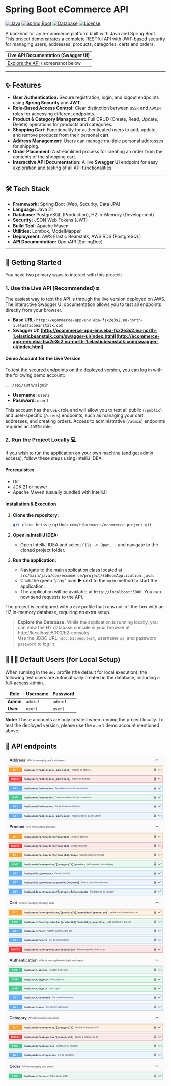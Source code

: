 # Spring Boot eCommerce API

[![Java](https://img.shields.io/badge/Java-21-orange.svg)](https://www.java.com)
[![Spring Boot](https://img.shields.io/badge/Spring%20Boot-3.5.5-brightgreen.svg)](https://spring.io/projects/spring-boot)
[![Database](https://img.shields.io/badge/Database-PostgreSQL-blue.svg)](https://www.postgresql.org/)
[![License](https://img.shields.io/badge/License-MIT-yellow.svg)](https://opensource.org/licenses/MIT)

A backend for an e-commerce platform built with Java and Spring Boot. This project demonstrates a complete RESTful API with JWT-based security for managing users, addresses, products, categories, carts and orders.

| Live API Documentation (Swagger UI)                                                                                               |
|-----------------------------------------------------------------------------------------------------------------------------------|
| [Explore the API](http://ecommerce-app-env.eba-fsx2e3s2.eu-north-1.elasticbeanstalk.com/swagger-ui/index.html) / screenshot below |

---

## ✨ Features

* **User Authentication:** Secure registration, login, and logout endpoints using **Spring Security** and **JWT**.
* **Role-Based Access Control:** Clear distinction between `USER` and `ADMIN` roles for accessing different endpoints.
* **Product & Category Management:** Full CRUD (Create, Read, Update, Delete) operations for products and categories.
* **Shopping Cart:** Functionality for authenticated users to add, update, and remove products from their personal cart.
* **Address Management:** Users can manage multiple personal addresses for shipping.
* **Order Placement:** A streamlined process for creating an order from the contents of the shopping cart.
* **Interactive API Documentation:** A live **Swagger UI** endpoint for easy exploration and testing of all API functionalities.

---

## 🛠️ Tech Stack

* **Framework:** Spring Boot (Web, Security, Data JPA)
* **Language:** Java 21
* **Database:** PostgreSQL (Production), H2 In-Memory (Development)
* **Security:** JSON Web Tokens (JWT)
* **Build Tool:** Apache Maven
* **Utilities:** Lombok, ModelMapper
* **Deployment:** AWS Elastic Beanstalk, AWS RDS (PostgreSQL)
* **API Documentation:** OpenAPI (SpringDoc)

---

## 🚀 Getting Started

You have two primary ways to interact with this project:

### 1. Use the Live API (Recommended) 🔛

The easiest way to test the API is through the live version deployed on AWS. The interactive Swagger UI documentation allows you to test all endpoints directly from your browser.

* **Base URL:** `http://ecommerce-app-env.eba-fsx2e3s2.eu-north-1.elasticbeanstalk.com`
* **Swagger UI:** **[http://ecommerce-app-env.eba-fsx2e3s2.eu-north-1.elasticbeanstalk.com/swagger-ui/index.html](http://ecommerce-app-env.eba-fsx2e3s2.eu-north-1.elasticbeanstalk.com/swagger-ui/index.html)**

#### Demo Account for the Live Version

To test the secured endpoints on the deployed version, you can log in with the following demo account:

`.../api/auth/signin`

* **Username:** `user1`
* **Password:** `user1`

This account has the `USER` role and will allow you to test all public (`/public`) and user-specific (`/users`) endpoints, such as managing your cart, addresses, and creating orders. Access to administrative (`/admin`) endpoints requires an `ADMIN` role.

### 2. Run the Project Locally 💻

If you wish to run the application on your own machine (and get admin access), follow these steps using IntelliJ IDEA.

#### Prerequisites

* Git
* JDK 21 or newer
* Apache Maven (usually bundled with IntelliJ)

#### Installation & Execution

1.  **Clone the repository:**
    ```bash
    git clone https://github.com/tibormares/ecommerce-project.git
    ```

2.  **Open in IntelliJ IDEA:**
    * Open IntelliJ IDEA and select `File -> Open...` and navigate to the cloned project folder.


3.  **Run the application:**
    * Navigate to the main application class located at `src/main/java/com/ecommerce/project/SbEcomApplication.java`.
    * Click the green "play" icon ▶️ next to the `main` method to start the application.
    * The application will be available at `http://localhost:5000`. You can now send requests to the API.


The project is configured with a `dev` profile that runs out-of-the-box with an H2 in-memory database, requiring no extra setup.

> **Explore the Database:** While the application is running locally, you can view the H2 database console in your browser at http://localhost:5000/h2-console/.  
> Use the JDBC URL `jdbc:h2:mem:test`, username `sa`, and password `password` to log in.

## 🧑‍🤝‍🧑 Default Users (for Local Setup)

When running in the `dev` profile (the default for local execution), the following test users are automatically created in the database, including a full-access admin.

| Role      | Username | Password |
|-----------|----------|----------|
| **Admin** | `admin1` | `admin1` |
| **User**  | `user1`  | `user1`  |

**Note:** These accounts are only created when running the project locally. To test the deployed version, please use the `user1` demo account mentioned above.

## 🛜 API endpoints
![Swagger UI Overview](swagger-overview.png)